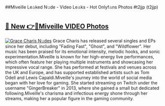 ##Miveille Le𝚊ked N𝚞de - Video Le𝚊ks - Hot Onlyf𝚊ns Photos #t2jjp (t2jjp)

# <h2><a href="https://mediaupload.pro?title=Miveille&ref=9FEB">🔗 New 👉🔴Miveille VIDEO Photos</a></h2>

[![Grace Charis N𝚞des](https://i.imgur.com/rIISA9y.gif)](https://mediaupload.pro?title=Miveille&ref=9FEB)
Grace Charis has released several singles and EPs since her debut, including "Fading Fast", "Ghost", and "Wildflower". Her music has been praised for its emotional intensity, melodic hooks, and sonic experimentation.Miveille is known for her high-energy live performances, which often feature her playing multiple instruments and showcasing her impressive vocal range. She has performed at festivals and venues across the UK and Europe, and has supported established artists such as Tom Odell and Lewis Capaldi.Miveille's journey into the world of social media began with her love for gaming. She started streaming on Twitch under the username "GingerBreaker" in 2013, where she gained a small but dedicated following.Miveille's charisma and infectious energy shone through her streams, making her a popular figure in the gaming community.